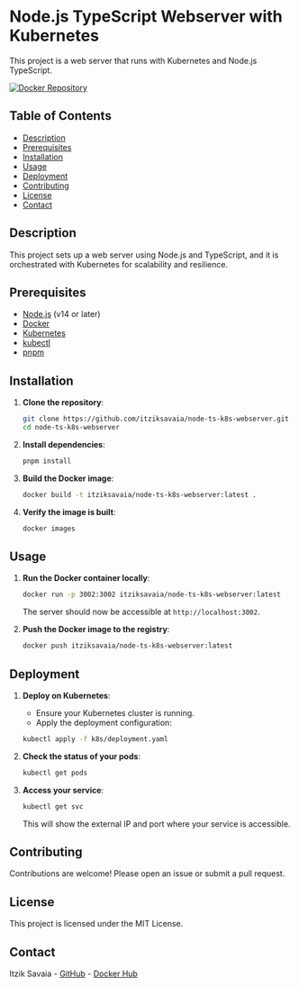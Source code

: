 # Node.js TypeScript Webserver with Kubernetes

This project is a web server that runs with Kubernetes and Node.js TypeScript.

[![Docker Repository](https://img.shields.io/badge/Docker-Repository-blue)](https://hub.docker.com/repositories/itziksavaia)

## Table of Contents

- [Description](#description)
- [Prerequisites](#prerequisites)
- [Installation](#installation)
- [Usage](#usage)
- [Deployment](#deployment)
- [Contributing](#contributing)
- [License](#license)
- [Contact](#contact)

## Description

This project sets up a web server using Node.js and TypeScript, and it is orchestrated with Kubernetes for scalability and resilience.

## Prerequisites

- [Node.js](https://nodejs.org/) (v14 or later)
- [Docker](https://www.docker.com/)
- [Kubernetes](https://kubernetes.io/)
- [kubectl](https://kubernetes.io/docs/tasks/tools/)
- [pnpm](https://pnpm.io/)

## Installation

1. **Clone the repository**:

    ```sh
    git clone https://github.com/itziksavaia/node-ts-k8s-webserver.git
    cd node-ts-k8s-webserver
    ```

2. **Install dependencies**:

    ```sh
    pnpm install
    ```

3. **Build the Docker image**:

    ```sh
    docker build -t itziksavaia/node-ts-k8s-webserver:latest .
    ```

4. **Verify the image is built**:

    ```sh
    docker images
    ```

## Usage

1. **Run the Docker container locally**:

    ```sh
    docker run -p 3002:3002 itziksavaia/node-ts-k8s-webserver:latest
    ```

    The server should now be accessible at `http://localhost:3002`.

2. **Push the Docker image to the registry**:

    ```sh
    docker push itziksavaia/node-ts-k8s-webserver:latest
    ```

## Deployment

1. **Deploy on Kubernetes**:

    - Ensure your Kubernetes cluster is running.
    - Apply the deployment configuration:

    ```sh
    kubectl apply -f k8s/deployment.yaml
    ```

2. **Check the status of your pods**:

    ```sh
    kubectl get pods
    ```

3. **Access your service**:

    ```sh
    kubectl get svc
    ```

    This will show the external IP and port where your service is accessible.

## Contributing

Contributions are welcome! Please open an issue or submit a pull request.

## License

This project is licensed under the MIT License.

## Contact

Itzik Savaia - [GitHub](https://github.com/itziksavaia) - [Docker Hub](https://hub.docker.com/repositories/itziksavaia)
